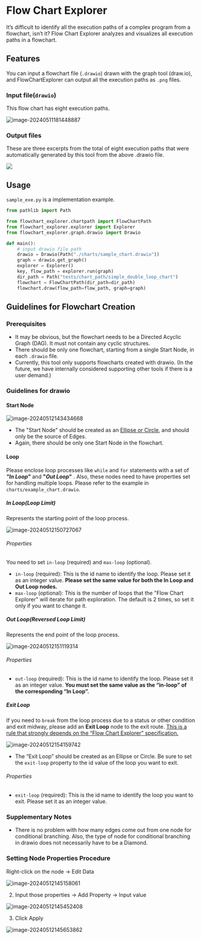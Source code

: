 # Flow Chart Explorer
It’s difficult to identify all the execution paths of a complex program from a flowchart, isn’t it? Flow Chart Explorer analyzes and visualizes all execution paths in a flowchart.

## Features

You can input a flowchart file (`.drawio`) drawn with the graph tool (draw.io), and FlowChartExplorer can output all the execution paths as `.png` files.

### Input file(`drawio`)

This flow chart has eight execution paths.

<img src="./assets/image-20240511181448887.jpg" alt="image-20240511181448887"/>

### Output files

These are three excerpts from the total of eight execution paths that were automatically generated by this tool from the above .drawio file.

<img src="assets/FlowChartPathes.jpg">

## Usage

`sample_exe.py` is a implementation example.

```python
from pathlib import Path

from flowchart_explorer.chartpath import FlowChartPath
from flowchart_explorer.explorer import Explorer
from flowchart_explorer.graph.drawio import Drawio

def main():
    # input drawio file path
    drawio = Drawio(Path("./charts/sample_chart.drawio"))
    graph = drawio.get_graph()
    explorer = Explorer()
    key, flow_path = explorer.run(graph)
    dir_path = Path("tests/chart_path/simple_double_loop_chart")
    flowchart = FlowChartPath(dir_path=dir_path)
    flowchart.draw(flow_path=flow_path, graph=graph)
```



## Guidelines for Flowchart Creation

### Prerequisites

- It may be obvious, but the flowchart needs to be a Directed Acyclic Graph (DAG). It must not contain any cyclic structures.
- There should be only one flowchart, starting from a single Start Node, in each `.drawio` file.
- Currently, this tool only supports flowcharts created with drawio. (In the future, we have internally considered supporting other tools if there is a user demand.)

### Guidelines for drawio

#### Start Node

<img src="./assets/image-20240512143434668.jpg" alt="image-20240512143434668"/>

- The "Start Node" should be created as an <u>Ellipse or Circle</u>, and should only be the source of Edges.
- Again, there should be only one Start Node in the flowchart.

#### Loop

Please enclose loop processes like `while` and `for` statements with a set of ***"In Loop"*** and **"*Out Loop*"** . Also, these nodes need to have properties set for handling multiple loops. Please refer to the example in `charts/example_chart.drawio`.

##### In Loop(Loop Limit)

Represents the starting point of the loop process.

<img src="./assets/image-20240512150727067.png" alt="image-20240512150727067"/>

###### Properties

You need to set `in-loop` (required) and `max-loop` (optional).

- `in-loop` (required): This is the id name to identify the loop. Please set it as an integer value. **Please set the same value for both the In Loop and Out Loop nodes.**
- `max-loop` (optional): This is the number of loops that the "Flow Chart Explorer" will iterate for path exploration. The default is 2 times, so set it only if you want to change it.

##### Out Loop(**Reversed Loop Limit**)

Represents the end point of the loop process.

<img src="./assets/image-20240512151119314.png" alt="image-20240512151119314" />

###### Properties

- `out-loop` (required): This is the id name to identify the loop. Please set it as an integer value. **You must set the same value as the “in-loop” of the corresponding “In Loop”.**

##### Exit Loop

If you need to `break` from the loop process due to a status or other condition and exit midway, please add an **Exit Loop** node to the exit route. <u>This is a rule that strongly depends on the “Flow Chart Explorer” specification.</u>

<img src="./assets/image-20240512154159742.png" alt="image-20240512154159742" />

- The “Exit Loop” should be created as an Ellipse or Circle. Be sure to set the `exit-loop` property to the id value of the loop you want to exit.

###### Properties

- `exit-loop` (required): This is the id name to identify the loop you want to exit. Please set it as an integer value.

### **Supplementary Notes**

- There is no problem with how many edges come out from one node for conditional branching. Also, the type of node for conditional branching in drawio does not necessarily have to be a Diamond.



### Setting Node Properties Procedure

Right-click on the node → Edit Data

<img src="./assets/image-20240512145158061.png" alt="image-20240512145158061" />

2. Input those properties  →  Add Property  →  Input value

<img src="./assets/image-20240512145452408.png" alt="image-20240512145452408" />

3. Click Apply

<img src="./assets/image-20240512145653862.png" alt="image-20240512145653862" />

